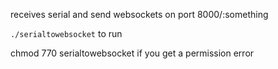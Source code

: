 receives serial and send websockets on port 8000/:something

`./serialtowebsocket` to run

chmod 770 serialtowebsocket if you get a permission error